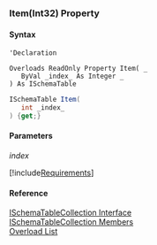﻿### Item(Int32) Property

#### Syntax

```vbnet
'Declaration
 
Overloads ReadOnly Property Item( _
   ByVal _index_ As Integer _
) As ISchemaTable
```

```csharp
ISchemaTable Item( 
   int _index_
) {get;}
```

#### Parameters

_index_

[!include[Requirements](../partials/requirements.md)]

#### Reference

[ISchemaTableCollection Interface](fcSDK~FChoice.Foundation.Schema.ISchemaTableCollection.md)  
[ISchemaTableCollection Members](fcSDK~FChoice.Foundation.Schema.ISchemaTableCollection_members.md)  
[Overload List](fcSDK~FChoice.Foundation.Schema.ISchemaTableCollection~Item.md)